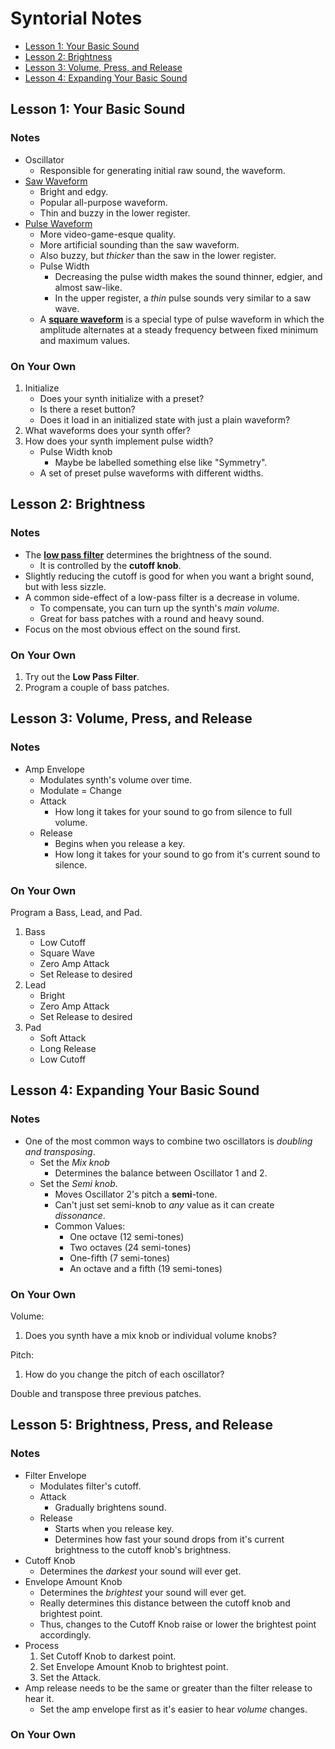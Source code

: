 # Syntorial Notes

* [Lesson 1: Your Basic Sound](#lesson-1-your-basic-sound)
* [Lesson 2: Brightness](#lesson-2-brightness)
* [Lesson 3: Volume, Press, and Release](#lesson-3-volume-press-and-release)
* [Lesson 4: Expanding Your Basic Sound](#lesson-4-expanding-your-basic-sound)


## Lesson 1: Your Basic Sound
### Notes
* Oscillator
    * Responsible for generating initial raw sound, the waveform.
* [Saw Waveform](https://en.wikipedia.org/wiki/Sawtooth_wave)
    * Bright and edgy.
    * Popular all-purpose waveform.
    * Thin and buzzy in the lower register.
* [Pulse Waveform](https://en.wikipedia.org/wiki/Pulse_wave)
    * More video-game-esque quality.
    * More artificial sounding than the saw waveform. 
    * Also buzzy, but *thicker* than the saw in the lower register.
    * Pulse Width
        * Decreasing the pulse width makes the sound thinner, edgier, and almost saw-like.
        * In the upper register, a *thin* pulse sounds very similar to a saw wave.
    * A [**square waveform**](https://en.wikipedia.org/wiki/Square_wave) is a special type of pulse waveform in which the amplitude alternates at a steady frequency between fixed minimum and maximum values.

### On Your Own
1. Initialize
    * Does your synth initialize with a preset?
    * Is there a reset button?
    * Does it load in an initialized state with just a plain waveform?
2. What waveforms does your synth offer?
3. How does your synth implement pulse width?
    * Pulse Width knob
        * Maybe be labelled something else like "Symmetry".
    * A set of preset pulse waveforms with different widths.

## Lesson 2: Brightness
### Notes
* The [**low pass filter**](https://en.wikipedia.org/wiki/Low-pass_filter) determines the brightness of the sound.
    * It is controlled by the **cutoff knob**.
* Slightly reducing the cutoff is good for when you want a bright sound, but with less sizzle.
* A common side-effect of a low-pass filter is a decrease in volume.
    * To compensate, you can turn up the synth's *main volume*.
    * Great for bass patches with a round and heavy sound.
* Focus on the most obvious effect on the sound first.

### On Your Own
1. Try out the **Low Pass Filter**.
2. Program a couple of bass patches.

## Lesson 3: Volume, Press, and Release
### Notes
* Amp Envelope
    * Modulates synth's volume over time.
    * Modulate = Change
    * Attack
        * How long it takes for your sound to go from silence to full volume.
    * Release
        * Begins when you release a key.
        * How long it takes for your sound to go from it's current sound to silence.

### On Your Own
Program a Bass, Lead, and Pad.

1. Bass
    * Low Cutoff
    * Square Wave
    * Zero Amp Attack
    * Set Release to desired
2. Lead
    * Bright
    * Zero Amp Attack
    * Set Release to desired
3. Pad
    * Soft Attack
    * Long Release
    * Low Cutoff

## Lesson 4: Expanding Your Basic Sound
### Notes
* One of the most common ways to combine two oscillators is *doubling and transposing*.
    * Set the *Mix knob*
        * Determines the balance between Oscillator 1 and 2.
    * Set the *Semi knob*.
        * Moves Oscillator 2's pitch a **semi**-tone.
        * Can't just set semi-knob to *any* value as it can create *dissonance*.
        * Common Values:
            * One octave (12 semi-tones)
            * Two octaves (24 semi-tones)
            * One-fifth (7 semi-tones)
            * An octave and a fifth (19 semi-tones)

### On Your Own
Volume:
1. Does you synth have a mix knob or individual volume knobs?

Pitch:
1. How do you change the pitch of each oscillator?

Double and transpose three previous patches.

## Lesson 5: Brightness, Press, and Release
### Notes
* Filter Envelope
    * Modulates filter's cutoff.
    * Attack
        * Gradually brightens sound.
    * Release
        * Starts when you release key.
        * Determines how fast your sound drops from it's current brightness to the cutoff knob's brightness.
* Cutoff Knob
    * Determines the *darkest* your sound will ever get.
* Envelope Amount Knob
    * Determines the *brightest* your sound will ever get.
    * Really determines this distance between the cutoff knob and brightest point.
    * Thus, changes to the Cutoff Knob raise or lower the brightest point accordingly.
* Process
    1. Set Cutoff Knob to darkest point.
    2. Set Envelope Amount Knob to brightest point.
    3. Set the Attack.
* Amp release needs to be the same or greater than the filter release to hear it.
    * Set the amp envelope first as it's easier to hear *volume* changes.

### On Your Own
